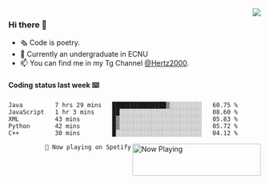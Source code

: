 <img  align="right" src="https://github-readme-stats.vercel.app/api?username=BillChen2K&show_icons=true&count_private=true&hide_title=true">

### Hi there 👋

- 🗞 Code is poetry.
- 🌱 Currently an undergraduate in ECNU
- 📫 You can find me in my Tg Channel [@Hertz2000](https://t.me/Hertz2000).

#### Coding status last week ⌨️

<!--START_SECTION:waka-->
```text
Java         7 hrs 29 mins   ███████████████▒░░░░░░░░░   60.75 % 
JavaScript   1 hr 3 mins     ██░░░░░░░░░░░░░░░░░░░░░░░   08.60 % 
XML          43 mins         █▒░░░░░░░░░░░░░░░░░░░░░░░   05.83 % 
Python       42 mins         █▒░░░░░░░░░░░░░░░░░░░░░░░   05.72 % 
C++          30 mins         █░░░░░░░░░░░░░░░░░░░░░░░░   04.12 % 
```
<!--END_SECTION:waka-->


<div>
<a href="https://spotify-now-playing.billchen2k.vercel.app/now-playing?open">
   <img align="right" src="https://spotify-now-playing.billchen2k.vercel.app/now-playing" width="256" height="64" alt="Now Playing">
</a>
</div>

<div>
<p align="right"><code>🎵 Now playing on Spotify</code></p>
</div>

<!--
**BillChen2K/BillChen2K** is a ✨ _special_ ✨ repository because its `README.md` (this file) appears on your GitHub profile.

Here are some ideas to get you started:

- 🔭 I’m currently working on ...
- 🌱 I’m currently learning ...
- 👯 I’m looking to collaborate on ...
- 🤔 I’m looking for help with ...
- 💬 Ask me about ...
- 📫 How to reach me: ...
- 😄 Pronouns: ...
- ⚡ Fun fact: ...
-->
